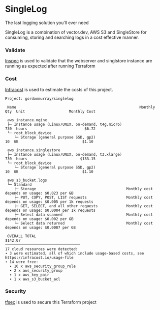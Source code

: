 # SingleLog

The last logging solution you'll ever need

SingleLog is a combination of vector.dev, AWS S3 and SingleStore for consuming, storing and searching logs in a cost effective manner.


### Validate

[Inspec](https://www.inspec.com/) is used to validate that the webserver and singlstore instance are running as expected after running Terraform

### Cost

[Infracost](https://www.infracost.io/) is used to estimate the costs of this project.

```
Project: gordonmurray/singlelog

 Name                                                        Monthly Qty  Unit                    Monthly Cost 
                                                                                                               
 aws_instance.nginx                                                                                            
 ├─ Instance usage (Linux/UNIX, on-demand, t4g.micro)                730  hours                          $6.72 
 └─ root_block_device                                                                                          
    └─ Storage (general purpose SSD, gp2)                             10  GB                             $1.10 
                                                                                                               
 aws_instance.singlestore                                                                                      
 ├─ Instance usage (Linux/UNIX, on-demand, t3.xlarge)                730  hours                        $133.15 
 └─ root_block_device                                                                                          
    └─ Storage (general purpose SSD, gp2)                             10  GB                             $1.10 
                                                                                                               
 aws_s3_bucket.logs                                                                                            
 └─ Standard                                                                                                   
    ├─ Storage                                         Monthly cost depends on usage: $0.023 per GB            
    ├─ PUT, COPY, POST, LIST requests                  Monthly cost depends on usage: $0.005 per 1k requests   
    ├─ GET, SELECT, and all other requests             Monthly cost depends on usage: $0.0004 per 1k requests  
    ├─ Select data scanned                             Monthly cost depends on usage: $0.002 per GB            
    └─ Select data returned                            Monthly cost depends on usage: $0.0007 per GB           
                                                                                                               
 OVERALL TOTAL                                                                                         $142.07 
──────────────────────────────────
17 cloud resources were detected:
∙ 3 were estimated, all of which include usage-based costs, see https://infracost.io/usage-file
∙ 14 were free:
  ∙ 10 x aws_security_group_rule
  ∙ 2 x aws_security_group
  ∙ 1 x aws_key_pair
  ∙ 1 x aws_s3_bucket_acl
  ```


### Security

[tfsec](https://aquasecurity.github.io/tfsec) is used to secure this Terraform project
